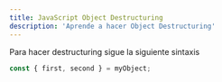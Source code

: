 ```yaml
---
title: JavaScript Object Destructuring
description: 'Aprende a hacer Object Destructuring'
---
```


Para hacer destructuring sigue la siguiente sintaxis

```javascript
const { first, second } = myObject;
```
